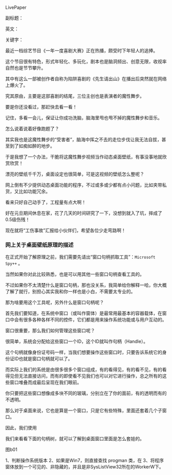 LivePaper

副标题：

英文：

关键字：



最近一档综艺节目《一年一度喜剧大赛》正在热播，颇受时下年轻人的追捧。

这个节目很有特色，形式年轻化、多玩化，剧本也是脑洞频出、创意无限，收视率自然也是节节攀升。

其中有这么一部被创作者自称为陷阱喜剧的《先生请出山》在播出后突然就在网络上爆火了。

究其原由，主要是这部喜剧的结尾，三位主创也是表演者的魔性舞步。

要是你还没看过，那赶快去看一看！

记住，多看一会儿，保证让你成功洗脑，脑海里甩也甩不掉的魔性舞步和音乐。

怎么说着说着好像跑题了？

其实我也是这魔性舞步的“受害者”，脑海中挥之不去的走位步伐让我无法自拔，甚至到了如痴如醉的地步。

于是我想了一个办法，干脆将这魔性舞步视频当作动态桌面壁纸，有事没事地就欣赏欣赏！



漂亮的壁纸千千万，桌面设定也很简单，可是这视频的壁纸怎么整呢？

网上倒有不少提供动态桌面功能的程序，不过或多或少都有点小问题，比如夹带私货，又比如功能冗余。

看来只好自己动手了，工程量有点大啊！

好在元旦期间休息在家，花了几天的时间研究了一下，没想到就入了坑，摔成了0.5级伤残！

现在就将“工伤事故”汇报给小伙伴们，希望各位少走弯路啊！



### 网上关于桌面壁纸原理的描述

在正式开始了解原理之前，我们需要先请出“窗口句柄抓取工具”：`Microsoft Spy++` 。

当然如果你对此比较熟悉，也是可以用其他一些窗口句柄查看工具的。

不过如果你不太清楚什么是窗口句柄，那也没关系，我简单给你解释一哈，你大概了解了就行，别担心其实我和你一样也是小白，不需要太专业的。

那为啥要用这个工具呢，另外什么是窗口句柄呢？



首先我们要知道，在系统中窗口（或叫作窗体）是最常用最基本的容器载体，在窗口中会有很多各种各样不同的控件，它们都是用来操作系统功能或与用户互动的。

窗口很重要，那么我们如何管理这些窗口呢？

很简单，系统会分配给这些窗口一个ID，这个ID就叫作句柄（Handle）。

这个句柄就像身份证号码一样，当我们想要操作这些窗口时，只要告诉系统它的身份证ID也就是窗口句柄就可以了。



而实际上我们的系统是由很多很多个窗口组成，有的看得见，有的看不见，有的看得见但无法直接访问，而有的即使看不见我们也可以对它进行操作，总之所有的这些窗口堆叠而成最后呈现在我们眼前。

你只要把这些窗口想像成多块不同的玻璃，分别立在了你的面前，有的透明而有的不透明。

那么对于桌面来说，它也是算是一个窗口，只是它有些特殊，里面还套着几个子窗口。

因此，我们使用

我们来看看下面的句柄树，就可以了解到桌面窗口里面是怎么套娃的。

图b01









1、判断操作系统版本
2、如果是Win7，则直接查找 progman 类，在
3、将程序窗体放到一个可见的、非隐藏的，并且是非SysListView32所在的WorkerW下。